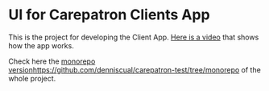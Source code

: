 # UI for Carepatron Clients App
This is the project for developing the Client App. [Here is a video](https://drive.google.com/file/d/1kNuMxkQPIrHKzKt1cthuQeXcM3ONYZfw/view) that shows how the app works.

Check here the [monorepo version](https://github.com/denniscual/carepatron-test/tree/monorepo)https://github.com/denniscual/carepatron-test/tree/monorepo of the whole project.
